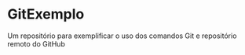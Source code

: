 # GitExemplo
Um repositório para exemplificar o uso dos comandos Git e repositório remoto do GitHub
